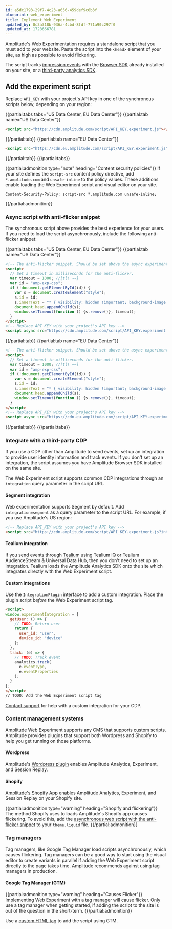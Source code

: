 ```yaml
---
id: a5dc1793-29f7-4c23-a656-459def9c6b3f
blueprint: web_experiment
title: Implement Web Experiment
updated_by: 0c3a318b-936a-4cbd-8fdf-771a90c297f0
updated_at: 1728666781
---
```

Amplitude's Web Experimentation requires a standalone script that you must add to your website. Paste the script into the `<head>` element of your site, as high as possible to avoid flickering.

The script tracks [impression events](/docs/experiment/web/tracking) with the [Browser SDK](/docs/sdks/analytics/browser/browser-sdk-2) already installed on your site, or a [third-party analytics SDK](#integrate-with-a-third-party-cdp).

## Add the experiment script

Replace `API_KEY` with your project's API key in one of the synchronous scripts below, depending on your region:

{{partial:tabs tabs="US Data Center, EU Data Center"}}
{{partial:tab name="US Data Center"}}
```html
<script src="https://cdn.amplitude.com/script/API_KEY.experiment.js"></script>
```
{{/partial:tab}}
{{partial:tab name="EU Data Center"}}
```html
<script src="https://cdn.eu.amplitude.com/script/API_KEY.experiment.js"></script>
```
{{/partial:tab}}
{{/partial:tabs}}

{{partial:admonition type="note" heading="Content security policies"}}
If your site defines the `script-src` content policy directive, add `*.amplitude.com` and `unsafe-inline` to the policy values. These additions enable loading the Web Experiment script and visual editor on your site.

```text
Content-Security-Policy: script-src *.amplitude.com unsafe-inline;
```
{{/partial:admonition}}

### Async script with anti-flicker snippet

The synchronous script above provides the best experience for your users. If you need to load the script asynchronously, include the following anti-flicker snippet:

{{partial:tabs tabs="US Data Center, EU Data Center"}}
{{partial:tab name="US Data Center"}}
```html
<!-- The anti-flicker snippet. Should be set above the async experiment script -->
<script>
  // Set a timeout in milliseconds for the anti-flicker.
  var timeout = 1000; //[tl! ~~]
  var id = "amp-exp-css";
  if (!document.getElementById(id)) {
    var s = document.createElement("style");
    s.id = id;
    s.innerText = "* { visibility: hidden !important; background-image: none !important; }";
    document.head.appendChild(s);
    window.setTimeout(function () {s.remove()}, timeout);
  }
</script>
<!-- Replace API_KEY with your project's API key -->
<script async src="https://cdn.amplitude.com/script/API_KEY.experiment.js"></script>
```
{{/partial:tab}}
{{partial:tab name="EU Data Center"}}
```html
<!-- The anti-flicker snippet. Should be set above the async experiment script -->
<script>
  // Set a timeout in milliseconds for the anti-flicker.
  var timeout = 1000; //[tl! ~~]
  var id = "amp-exp-css";
  if (!document.getElementById(id)) {
    var s = document.createElement("style");
    s.id = id;
    s.innerText = "* { visibility: hidden !important; background-image: none !important; }";
    document.head.appendChild(s);
    window.setTimeout(function () {s.remove()}, timeout);
  }
</script>
<!-- Replace API_KEY with your project's API key -->
<script async src="https://cdn.eu.amplitude.com/script/API_KEY.experiment.js"></script>
```
{{/partial:tab}}
{{/partial:tabs}}

### Integrate with a third-party CDP

If you use a CDP other than Amplitude to send events, set up an integration to provide user identity information and track events. If you don't set up an integration, the script assumes you have Amplitude Browser SDK installed on the same site.

The Web Experiment script supports common CDP integrations through an `integration` query parameter in the  script URL.

#### Segment integration

Web experimentation supports Segment by default. Add `integration=segment` as a query parameter to the script URL. For example, if you use Amplitude's US region:

```html
<!-- Replace API_KEY with your project's API key -->
<script src="https://cdn.amplitude.com/script/API_KEY.experiment.js?integration=segment"></script>
```

#### Tealium integration

If you send events through [Tealium](/docs/data/source-catalog/tealium) using Tealium iQ or Tealium AudienceStream & Universal Data Hub, then you don't need to set up an integration. Tealium loads the Amplitude Analytics SDK onto the site which integrates directly with the Web Experiment script.

#### Custom integrations

Use the `IntegrationPlugin` interface to add a custom integration. Place the plugin script *before* the Web Experiment script tag.

```html
<script>
window.experimentIntegration = {
  getUser: () => {
    // TODO: Return user
    return {
      user_id: "user",
      device_id: "device"
    };
  },
  track: (e) => {
    // TODO: Track event
    analytics.track(
      e.eventType,
      e.eventProperties
    );
  }
};
</script>
// TODO: Add the Web Experiment script tag
```

[Contact support](https://amplitude.zendesk.com/hc/en-us/requests/new) for help with a custom integration for your CDP.

### Content management systems

Amplitude Web Experiment supports any CMS that supports custom scripts. Amplitude provides plugins that support both Wordpress and Shopify to help you get running on those platforms.

#### Wordpress

Amplitude's [Wordpress plugin](/docs/data/amplitude-wordpress-plugin) enables Amplitude Analytics, Experiment, and Session Replay.

#### Shopify

[Amplitude's Shopify App](https://apps.shopify.com/amplitude) enables Amplitude Analytics, Experiment, and Session Replay on your Shopify site.

{{partial:admonition type="warning" heading="Shopify and flickering"}}
The method Shopify uses to loads Amplitude's Shopify app causes flickering. To avoid this, add the [asynchronous web script with the anti-flicker snippet](#async-script-with-anti-flicker-snippet) to your `theme.liquid` file.
{{/partial:admonition}}

### Tag managers

Tag managers, like Google Tag Manager load scripts asynchronously, which causes flickering. Tag managers can be a good way to start using the visual editor to create variants in parallel if adding the Web Experiment script directly to the page takes time. Amplitude recommends against using tag managers in production.

#### Google Tag Manager (GTM)

{{partial:admonition type="warning" heading="Causes Flicker"}}
Implementing Web Experiment with a tag manager will cause flicker. Only use a tag manager when getting started, if adding the script to the site is out of the question in the short-term.
{{/partial:admonition}}

Use a [custom HTML tag](https://support.google.com/tagmanager/answer/6107167) to add the script using GTM.

